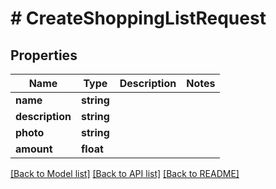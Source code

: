 # # CreateShoppingListRequest

## Properties

Name | Type | Description | Notes
------------ | ------------- | ------------- | -------------
**name** | **string** |  |
**description** | **string** |  |
**photo** | **string** |  |
**amount** | **float** |  |

[[Back to Model list]](../../README.md#models) [[Back to API list]](../../README.md#endpoints) [[Back to README]](../../README.md)
